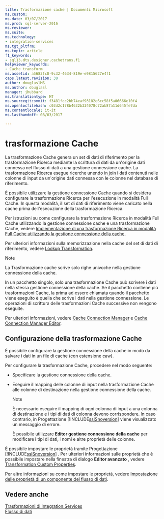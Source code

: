```yaml
---
title: Trasformazione cache | Documenti Microsoft
ms.custom: 
ms.date: 03/07/2017
ms.prod: sql-server-2016
ms.reviewer: 
ms.suite: 
ms.technology:
- integration-services
ms.tgt_pltfrm: 
ms.topic: article
f1_keywords:
- sql13.dts.designer.cachetrans.f1
helpviewer_keywords:
- Cache transform
ms.assetid: a5683fc8-9c32-4634-819e-e9815627e4f1
caps.latest.revision: 30
author: douglaslMS
ms.author: douglasl
manager: jhubbard
ms.translationtype: MT
ms.sourcegitcommit: f3481fcc2bb74eaf93182e6cc58f5a06666e10f4
ms.openlocfilehash: c03d2c178b4632b334078c72ab87a11d645fe7da
ms.contentlocale: it-it
ms.lasthandoff: 08/03/2017

---
```

# <a name="cache-transform"></a>trasformazione Cache
  La trasformazione Cache genera un set di dati di riferimento per la trasformazione Ricerca mediante la scrittura di dati da un'origine dati connessa nel flusso di dati a una gestione connessione cache. La trasformazione Ricerca esegue ricerche unendo in join i dati contenuti nelle colonne di input da un'origine dati connessa con le colonne nel database di riferimento.  
  
 È possibile utilizzare la gestione connessione Cache quando si desidera configurare la trasformazione Ricerca per l'esecuzione in modalità Full Cache. In questa modalità, il set di dati di riferimento viene caricato nella cache prima dell'esecuzione della trasformazione Ricerca.  
  
 Per istruzioni su come configurare la trasformazione Ricerca in modalità Full Cache utilizzando la gestione connessione cache e una trasformazione Cache, vedere [Implementazione di una trasformazione Ricerca in modalità Full Cache utilizzando la gestione connessione della cache](../../../integration-services/data-flow/transformations/lookup-transformation-full-cache-mode-cache-connection-manager.md).  
  
 Per ulteriori informazioni sulla memorizzazione nella cache del set di dati di riferimento, vedere [Lookup Transformation](../../../integration-services/data-flow/transformations/lookup-transformation.md).  
  
> [!NOTE]  
>  La Trasformazione cache scrive solo righe univoche nella gestione connessione della cache.  
  
 In un pacchetto singolo, solo una trasformazione Cache può scrivere i dati nella stessa gestione connessione della cache. Se il pacchetto contiene più trasformazioni Cache, la prima ad essere chiamata quando il pacchetto viene eseguito è quella che scrive i dati nella gestione connessione. Le operazioni di scrittura delle trasformazioni Cache successive non vengono eseguite.  
  
 Per ulteriori informazioni, vedere [Cache Connection Manager](../../../integration-services/data-flow/transformations/cache-connection-manager.md) e [Cache Connection Manager Editor](../../../integration-services/data-flow/transformations/cache-connection-manager-editor.md).  
  
## <a name="configuration-of-the-cache-transform"></a>Configurazione della trasformazione Cache  
 È possibile configurare la gestione connessione della cache in modo da salvare i dati in un file di cache (con estensione caw).  
  
 Per configurare la trasformazione Cache, procedere nel modo seguente:  
  
-   Specificare la gestione connessione della cache.  
  
-   Eseguire il mapping delle colonne di input nella trasformazione Cache alle colonne di destinazione nella gestione connessione della cache.  
  
    > [!NOTE]  
    >  È necessario eseguire il mapping di ogni colonna di input a una colonna di destinazione e i tipi di dati di colonna devono corrispondere. In caso contrario, in Progettazione [!INCLUDE[ssISnoversion](../../../includes/ssisnoversion-md.md)] viene visualizzato un messaggio di errore.  
  
     È possibile utilizzare **Editor gestione connessione della cache** per modificare i tipi di dati, i nomi e altre proprietà delle colonne.  
  
 È possibile impostare le proprietà tramite Progettazione [!INCLUDE[ssISnoversion](../../../includes/ssisnoversion-md.md)] . Per ulteriori informazioni sulle proprietà che è possibile impostare nella finestra di dialogo **Editor avanzato** , vedere [Transformation Custom Properties](../../../integration-services/data-flow/transformations/transformation-custom-properties.md).  
  
 Per altre informazioni su come impostare le proprietà, vedere [Impostazione delle proprietà di un componente del flusso di dati](../../../integration-services/data-flow/set-the-properties-of-a-data-flow-component.md).  
  
## <a name="see-also"></a>Vedere anche  
 [Trasformazioni di Integration Services](../../../integration-services/data-flow/transformations/integration-services-transformations.md)   
 [Flusso di dati](../../../integration-services/data-flow/data-flow.md)  
  
  
